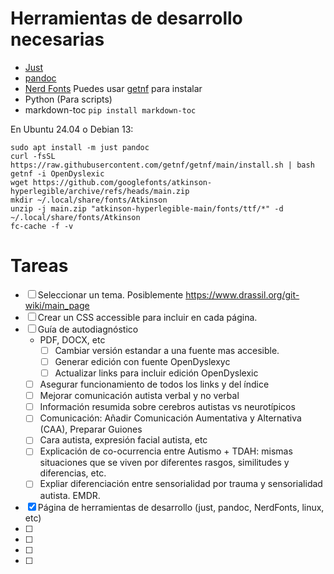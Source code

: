 # Herramientas de desarrollo necesarias
- [Just](https://github.com/casey/just?tab=readme-ov-file#packages)
- [pandoc](https://github.com/jgm/pandoc/releases/latest)
- [Nerd Fonts](https://github.com/ryanoasis/nerd-fonts/) Puedes usar [getnf](https://github.com/getnf/getnf) para instalar
- Python (Para scripts)
- markdown-toc `pip install markdown-toc`

En Ubuntu 24.04 o Debian 13:
```
sudo apt install -m just pandoc
curl -fsSL https://raw.githubusercontent.com/getnf/getnf/main/install.sh | bash
getnf -i OpenDyslexic
wget https://github.com/googlefonts/atkinson-hyperlegible/archive/refs/heads/main.zip
mkdir ~/.local/share/fonts/Atkinson
unzip -j main.zip "atkinson-hyperlegible-main/fonts/ttf/*" -d ~/.local/share/fonts/Atkinson
fc-cache -f -v
```

# Tareas

- [ ] Seleccionar un tema. Posiblemente https://www.drassil.org/git-wiki/main_page
- [ ] Crear un CSS accessible para incluir en cada página.
- [ ] Guía de autodiagnóstico
    - PDF, DOCX, etc
	    - [ ] Cambiar versión estandar a una fuente mas accesible.
	    - [ ] Generar edición con fuente OpenDyslexyc
	    - [ ] Actualizar links para incluir edición OpenDyslexic
    - [ ] Asegurar funcionamiento de todos los links y del índice
	- [ ] Mejorar comunicación autista verbal y no verbal
	- [ ] Información resumida sobre cerebros autistas vs neurotípicos
	- [ ] Comunicación: Añadir Comunicación Aumentativa y Alternativa (CAA), Preparar Guiones
    - [ ] Cara autista, expresión facial autista, etc
    - [ ] Explicación de co-ocurrencia entre Autismo + TDAH: mismas situaciones que se viven por diferentes rasgos, similitudes y diferencias, etc.
    - [ ] Expliar diferenciación entre sensorialidad por trauma y sensorialidad autista. EMDR.
- [x] Página de herramientas de desarrollo (just, pandoc, NerdFonts, linux, etc)
- [ ]
- [ ]
- [ ]
- [ ]
